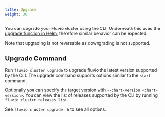 ```yaml
---
title: Upgrade
weight: 30
---
```


You can upgrade your Fluvio cluster using the CLI. Underneath this uses the <a href="https://helm.sh/docs/helm/helm_upgrade/" target="_blank">upgrade function in Helm</a>, therefore similar behavior can be expected.

Note that upgrading is not reversable as downgrading is not supported.

## Upgrade Command

Run `fluvio cluster upgrade` to upgrade fluvio the latest version supported by the CLI. The upgrade command supports options similar to the `start` command.

Optionally you can specify the target version with `--chart-version <chart-version>`. You can view the list of releases supported by the CLI by running `fluvio cluster releases list`

See `fluvio cluster upgrade -h` to see all options.
